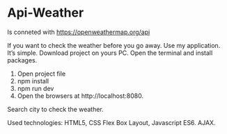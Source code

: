 # Api-Weather

Is conneted with https://openweathermap.org/api

If you want to check the weather before you go away. 
Use my application. It’s simple.
Download project on yours PC. Open the terminal and install packages.

1. Open project file
2. npm install 
3. npm run dev
4. Open the browsers at http://localhost:8080.

Search city to check the weather.

Used technologies: HTML5, CSS Flex Box Layout, Javascript ES6. AJAX.
